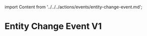 import Content from '../../../actions/events/entity-change-event.md';

# Entity Change Event V1

<Content />
